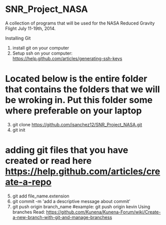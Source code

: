 SNR_Project_NASA
================

A collection of programs that will be used for the NASA Reduced Gravity Flight July 11-19th, 2014. 


Installing Git
1. install git on your computer
2. Setup ssh on your computer: https://help.github.com/articles/generating-ssh-keys
# Located below is the entire folder that contains the folders that we will be wroking in. Put this folder some where preferable on your laptop
3. git clone https://github.com/isanchez12/SNR_Project_NASA.git
4. git init

# adding git files that you have created or read here https://help.github.com/articles/create-a-repo
5. git add file_name.extension
6. git commit -m 'add a descriptive message about commit'
7. git push origin branch_name
#example: git push origin kevin
Using branches
Read: https://github.com/Kunena/Kunena-Forum/wiki/Create-a-new-branch-with-git-and-manage-branchess
